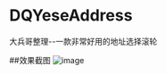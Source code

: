 # DQYeseAddress
大兵哥整理--一款非常好用的地址选择滚轮

##效果截图
![image](https://github.com/wblt/DQYeseAddress/IMG_1304.PNG)
